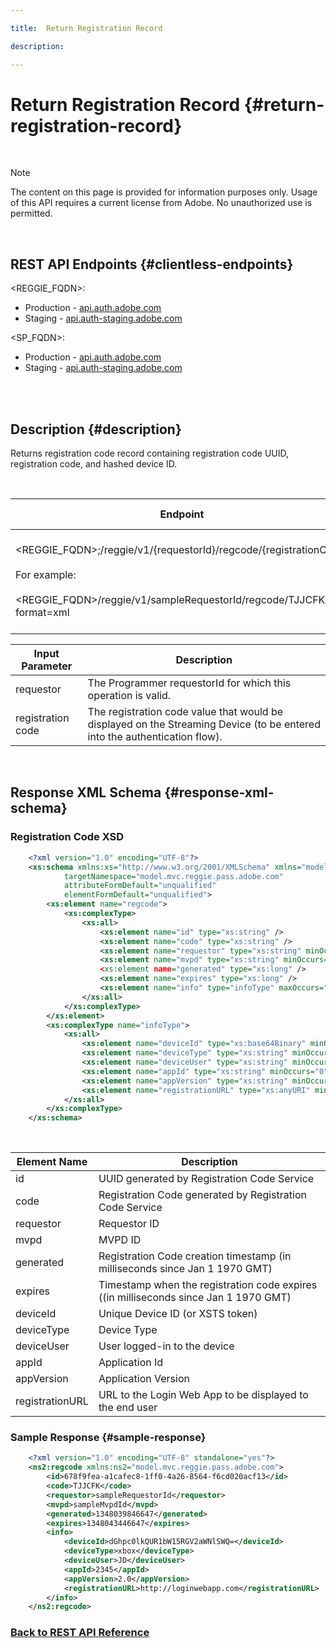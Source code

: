 ```yaml
---

title:  Return Registration Record

description:

---
```


# Return Registration Record {#return-registration-record}

 

>[!NOTE] 
>
>The content on this page is provided for information purposes only. Usage of this API requires a current license from Adobe. No unauthorized use is permitted.

 
## REST API Endpoints {#clientless-endpoints}

<REGGIE_FQDN>:

* Production - [api.auth.adobe.com](http://api.auth.adobe.com/)
* Staging - [api.auth-staging.adobe.com](http://api.auth-staging.adobe.com/)

<SP_FQDN>:

* Production - [api.auth.adobe.com](http://api.auth.adobe.com/)
* Staging - [api.auth-staging.adobe.com](http://api.auth-staging.adobe.com/)

 </br>
 

## Description {#description}

Returns registration code record containing registration code UUID, registration code, and hashed device ID. 

 

<div>

  
| Endpoint | Called  <br>By | Input   <br>Params | HTTP  <br>Method | Response | HTTP  <br>Response |
| --- | --- | --- | --- | --- | --- |
| <REGGIE_FQDN>;/reggie/v1/{requestorId}/regcode/{registrationCode}<br><br>For example:<br><br><REGGIE_FQDN>/reggie/v1/sampleRequestorId/regcode/TJJCFK?format=xml | Streaming App<br><br>or<br><br>Programmer Service | 1.  requestor  <br>    (Path component)<br>2.  registration code  <br>    (Path component) | GET | XML or JSON containing a registration code and information. See schema and sample below. | 200 |

| Input Parameter   | Description |
| --- | --- |
| requestor | The Programmer requestorId for which this operation is valid. |
| registration code | The registration code value that would be displayed on the Streaming Device (to be entered into the authentication flow). |

</br>

## Response XML Schema {#response-xml-schema}

### Registration Code XSD

```XML
    <?xml version="1.0" encoding="UTF-8"?>
    <xs:schema xmlns:xs="http://www.w3.org/2001/XMLSchema" xmlns="model.mvc.reggie.pass.adobe.com"
            targetNamespace="model.mvc.reggie.pass.adobe.com"
            attributeFormDefault="unqualified"
            elementFormDefault="unqualified">
        <xs:element name="regcode">
            <xs:complexType>
                <xs:all>
                    <xs:element name="id" type="xs:string" />
                    <xs:element name="code" type="xs:string" />
                    <xs:element name="requestor" type="xs:string" minOccurs="1" maxOccurs="1"/>
                    <xs:element name="mvpd" type="xs:string" minOccurs="1" maxOccurs="1"/
                    <xs:element name="generated" type="xs:long" />
                    <xs:element name="expires" type="xs:long" />
                    <xs:element name="info" type="infoType" maxOccurs="1"/>
                </xs:all>
            </xs:complexType>
        </xs:element>
        <xs:complexType name="infoType">
            <xs:all>
                <xs:element name="deviceId" type="xs:base64Binary" minOccurs="1" maxOccurs="1"/>
                <xs:element name="deviceType" type="xs:string" minOccurs="0" maxOccurs="1"/>
                <xs:element name="deviceUser" type="xs:string" minOccurs="0" maxOccurs="1"/>
                <xs:element name="appId" type="xs:string" minOccurs="0" maxOccurs="1"/>
                <xs:element name="appVersion" type="xs:string" minOccurs="0" maxOccurs="1"/>
                <xs:element name="registrationURL" type="xs:anyURI" minOccurs="0" maxOccurs="1"/>
            </xs:all>
        </xs:complexType>
    </xs:schema>
```
 

| Element Name    | Description                                                                          |
| --------------- | ------------------------------------------------------------------------------------ |
| id              | UUID generated by Registration Code Service                                          |
| code            | Registration Code generated by Registration Code Service                             |
| requestor       | Requestor ID                                                                         |
| mvpd            | MVPD ID                                                                              |
| generated       | Registration Code creation timestamp (in milliseconds since Jan 1 1970 GMT)          |
| expires         | Timestamp when the registration code expires ((in milliseconds since Jan 1 1970 GMT) |
| deviceId        | Unique Device ID (or XSTS token)                                                     |
| deviceType      | Device Type                                                                          |
| deviceUser      | User logged-in to the device                                                         |
| appId           | Application Id                                                                       |
| appVersion      | Application Version                                                                  |
| registrationURL | URL to the Login Web App to be displayed to the end user                             |


### Sample Response {#sample-response}

```XML
    <?xml version="1.0" encoding="UTF-8" standalone="yes"?>
    <ns2:regcode xmlns:ns2="model.mvc.reggie.pass.adobe.com">
        <id>678f9fea-a1cafec8-1ff0-4a26-8564-f6cd020acf13</id>
        <code>TJJCFK</code>
        <requestor>sampleRequestorId</requestor>
        <mvpd>sampleMvpdId</mvpd>
        <generated>1348039846647</generated>
        <expires>1348043446647</expires>
        <info>
            <deviceId>dGhpc0lkQUR1bW15RGV2aWNlSWQ=</deviceId>
            <deviceType>xbox</deviceType>
            <deviceUser>JD</deviceUser>
            <appId>2345</appId>
            <appVersion>2.0</appVersion>
            <registrationURL>http://loginwebapp.com</registrationURL>
        </info>
    </ns2:regcode>
```

### [Back to REST API Reference](http://tve.helpdocsonline.com/rest-api-reference)